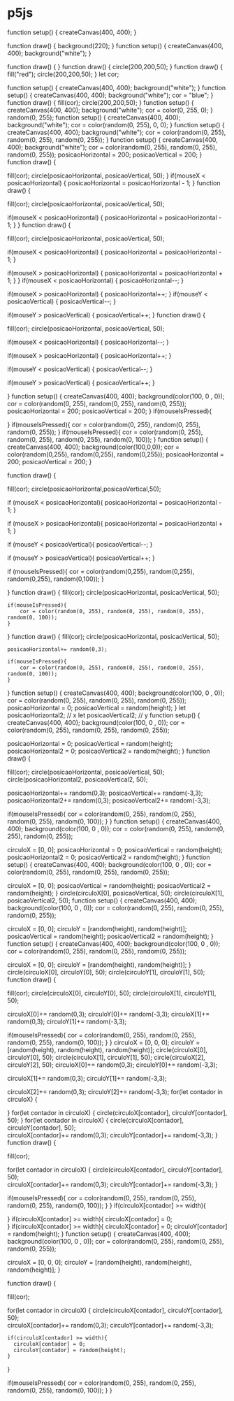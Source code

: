 # p5js
function setup() {
  createCanvas(400, 400);
}

function draw() {
  background(220);
}
function setup() {
  createCanvas(400, 400);
  background("white");
}

function draw() {
}
function draw() {
  circle(200,200,50);
}
function draw() {
  fill("red");
  circle(200,200,50);
}
let cor;

function setup() {
  createCanvas(400, 400);
  background("white");
}
function setup() {
  createCanvas(400, 400);
  background("white");
  cor = "blue";
}
function draw() {
  fill(cor);
  circle(200,200,50);
}
function setup() {
  createCanvas(400, 400);
  background("white");
  cor = color(0, 255, 0);
}
random(0, 255);
function setup() {
  createCanvas(400, 400);
  background("white");
  cor = color(random(0, 255), 0, 0);
}
function setup() {
  createCanvas(400, 400);
  background("white");
  cor = color(random(0, 255), random(0, 255), random(0, 255));
}
function setup() {
  createCanvas(400, 400);
  background("white");
  cor = color(random(0, 255), random(0, 255), random(0, 255));
  posicaoHorizontal = 200;
  posicaoVertical = 200;
}
function draw() {
  
  fill(cor);
  circle(posicaoHorizontal, posicaoVertical, 50);
}
if(mouseX < posicaoHorizontal) {
    posicaoHorizontal = posicaoHorizontal - 1;
}
function draw() {
  
  fill(cor);
  circle(posicaoHorizontal, posicaoVertical, 50);
  
  if(mouseX < posicaoHorizontal) {
    posicaoHorizontal = posicaoHorizontal - 1;
  }
}
function draw() {
  
  fill(cor);
  circle(posicaoHorizontal, posicaoVertical, 50);
  
  if(mouseX < posicaoHorizontal) {
    posicaoHorizontal = posicaoHorizontal - 1;
  }
  
  if(mouseX > posicaoHorizontal) {
    posicaoHorizontal = posicaoHorizontal + 1;
  }
}
if(mouseX < posicaoHorizontal) {
    posicaoHorizontal--;
}
  
if(mouseX > posicaoHorizontal) {
    posicaoHorizontal++;
}
if(mouseY < posicaoVertical) {
    posicaoVertical--;
}
  
if(mouseY > posicaoVertical) {
    posicaoVertical++;
}
function draw() {
  
  fill(cor);
  circle(posicaoHorizontal, posicaoVertical, 50);
  
  if(mouseX < posicaoHorizontal) {
    posicaoHorizontal--;
  }
  
  if(mouseX > posicaoHorizontal) {
    posicaoHorizontal++;
  }
  
  if(mouseY < posicaoVertical) {
    posicaoVertical--;
  }
  
  if(mouseY > posicaoVertical) {
    posicaoVertical++;
  }
  
}
function setup() {
  createCanvas(400, 400);
  background(color(100, 0 , 0));
  cor = color(random(0, 255), random(0, 255), random(0, 255));
  posicaoHorizontal = 200;
  posicaoVertical = 200;
}
if(mouseIsPressed){
    
}
if(mouseIsPressed){
    cor = color(random(0, 255), random(0, 255), random(0, 255));
}
if(mouseIsPressed){
    cor = color(random(0, 255), random(0, 255), random(0, 255), random(0, 100));
}
function setup() {
  createCanvas(400, 400);
   background(color(100,0,0));
  cor = color(random(0,255), random(0,255), random(0,255));
  posicaoHorizontal = 200;
  posicaoVertical = 200;
}


function draw() {
  
  fill(cor);
  circle(posicaoHorizontal,posicaoVertical,50);
 
  
  
  if (mouseX < posicaoHorizontal){
    posicaoHorizontal =  posicaoHorizontal - 1;
  }
  
  if (mouseX > posicaoHorizontal){
    posicaoHorizontal =  posicaoHorizontal + 1;
  }
  
  if (mouseY < posicaoVertical){
    posicaoVertical--;
  }
    
  if (mouseY > posicaoVertical){
    posicaoVertical++;
  }
  
  if (mouseIsPressed){
    cor = color(random(0,255), random(0,255), random(0,255), random(0,100));
  }
    
}
function draw() {
    fill(cor);
    circle(posicaoHorizontal, posicaoVertical, 50);
  
    if(mouseIsPressed){
        cor = color(random(0, 255), random(0, 255), random(0, 255), random(0, 100));
    }
}
function draw() {
    fill(cor);
    circle(posicaoHorizontal, posicaoVertical, 50);
    
    posicaoHorizontal+= random(0,3);
    
    if(mouseIsPressed){
        cor = color(random(0, 255), random(0, 255), random(0, 255), random(0, 100));
    }
}
function setup() {
  createCanvas(400, 400);
  background(color(100, 0 , 0));
  cor = color(random(0, 255), random(0, 255), random(0, 255));
  posicaoHorizontal = 0;
  posicaoVertical = random(height);
}
let posicaoHorizontal2; // x
let posicaoVertical2; // y
function setup() {
  createCanvas(400, 400);
  background(color(100, 0 , 0));
  cor = color(random(0, 255), random(0, 255), random(0, 255));
  
  posicaoHorizontal = 0;
  posicaoVertical = random(height);
  posicaoHorizontal2 = 0;
  posicaoVertical2 = random(height);
}
function draw() {
  
  fill(cor);
  circle(posicaoHorizontal, posicaoVertical, 50);
  circle(posicaoHorizontal2, posicaoVertical2, 50);
  
  posicaoHorizontal+= random(0,3);
  posicaoVertical+= random(-3,3);
  posicaoHorizontal2+= random(0,3);
  posicaoVertical2+= random(-3,3);
  
  if(mouseIsPressed){
    cor = color(random(0, 255), random(0, 255), random(0, 255), random(0, 100));
  }
}
function setup() {
  createCanvas(400, 400);
  background(color(100, 0 , 0));
  cor = color(random(0, 255), random(0, 255), random(0, 255));
  
  circuloX = [0, 0];
  posicaoHorizontal = 0; 
  posicaoVertical = random(height);
  posicaoHorizontal2 = 0; 
  posicaoVertical2 = random(height);
}
function setup() {
  createCanvas(400, 400);
  background(color(100, 0 , 0));
  cor = color(random(0, 255), random(0, 255), random(0, 255));
  
  circuloX = [0, 0];
  posicaoVertical = random(height);
  posicaoVertical2 = random(height);
}
circle(circuloX[0], posicaoVertical, 50);
circle(circuloX[1], posicaoVertical2, 50);
function setup() {
  createCanvas(400, 400);
  background(color(100, 0 , 0));
  cor = color(random(0, 255), random(0, 255), random(0, 255));
  
  circuloX = [0, 0];
  circuloY = [random(height), random(height)];
  posicaoVertical = random(height);
  posicaoVertical2 = random(height);
}
function setup() {
  createCanvas(400, 400);
  background(color(100, 0 , 0));
  cor = color(random(0, 255), random(0, 255), random(0, 255));
  
  circuloX = [0, 0];
  circuloY = [random(height), random(height)];
}
circle(circuloX[0], circuloY[0], 50);
circle(circuloY[1], circuloY[1], 50);
function draw() {

  fill(cor);
  circle(circuloX[0], circuloY[0], 50);
  circle(circuloX[1], circuloY[1], 50);
  
  circuloX[0]+= random(0,3);
  circuloY[0]+= random(-3,3);
  circuloX[1]+= random(0,3);
  circuloY[1]+= random(-3,3);
  
  if(mouseIsPressed){
    cor = color(random(0, 255), random(0, 255), random(0, 255), random(0, 100));
  }
}
circuloX = [0, 0, 0];
circuloY = [random(height), random(height), random(height)];
circle(circuloX[0], circuloY[0], 50);
circle(circuloX[1], circuloY[1], 50);
circle(circuloX[2], circuloY[2], 50);
circuloX[0]+= random(0,3);
circuloY[0]+= random(-3,3);
  
circuloX[1]+= random(0,3);
circuloY[1]+= random(-3,3);
  
circuloX[2]+= random(0,3);
circuloY[2]+= random(-3,3);
for(let contador in circuloX) {

}
for(let contador in circuloX) {
    circle(circuloX[contador], circuloY[contador], 50);
}
for(let contador in circuloX) {
    circle(circuloX[contador], circuloY[contador], 50);    
    circuloX[contador]+= random(0,3);
    circuloY[contador]+= random(-3,3); 
}
function draw() {
  
  fill(cor);
  
  for(let contador in circuloX) {
    circle(circuloX[contador], circuloY[contador], 50);    
    circuloX[contador]+= random(0,3);
    circuloY[contador]+= random(-3,3); 
  }
  
  if(mouseIsPressed){
    cor = color(random(0, 255), random(0, 255), random(0, 255), random(0, 100));
  }
}
if(circuloX[contador] >= width){
    
}
if(circuloX[contador] >= width){
    circuloX[contador] = 0;   
}
if(circuloX[contador] >= width){
    circuloX[contador] = 0;
    circuloY[contador] = random(height);
}
function setup() {
  createCanvas(400, 400);
  background(color(100, 0 , 0));
  cor = color(random(0, 255), random(0, 255), random(0, 255));
  
  circuloX = [0, 0, 0];
  circuloY = [random(height), random(height), random(height)];
}

function draw() {
  
  fill(cor);
  
  for(let contador in circuloX) {
    circle(circuloX[contador], circuloY[contador], 50);    
    circuloX[contador]+= random(0,3);
    circuloY[contador]+= random(-3,3); 
    
    if(circuloX[contador] >= width){
      circuloX[contador] = 0;
      circuloY[contador] = random(height);
    }
  }
  
  if(mouseIsPressed){
    cor = color(random(0, 255), random(0, 255), random(0, 255), random(0, 100));
  }
}
